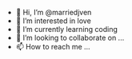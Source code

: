 - 👋 Hi, I’m @marriedjven
- 👀 I’m interested in love
- 🌱 I’m currently learning coding
- 💞️ I’m looking to collaborate on ...
- 📫 How to reach me ...

<!---
marriedjven/marriedjven is a ✨ special ✨ repository because its `README.md` (this file) appears on your GitHub profile.
You can click the Preview link to take a look at your changes.
--->
